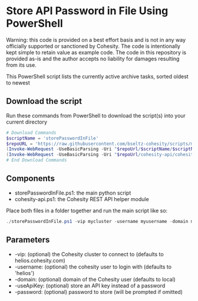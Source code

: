 # Store API Password in File Using PowerShell

Warning: this code is provided on a best effort basis and is not in any way officially supported or sanctioned by Cohesity. The code is intentionally kept simple to retain value as example code. The code in this repository is provided as-is and the author accepts no liability for damages resulting from its use.

This PowerShell script lists the currently active archive tasks, sorted oldest to newest

## Download the script

Run these commands from PowerShell to download the script(s) into your current directory

```powershell
# Download Commands
$scriptName = 'storePasswordInFile'
$repoURL = 'https://raw.githubusercontent.com/bseltz-cohesity/scripts/master/powershell'
(Invoke-WebRequest -UseBasicParsing -Uri "$repoUrl/$scriptName/$scriptName.ps1").content | Out-File "$scriptName.ps1"; (Get-Content "$scriptName.ps1") | Set-Content "$scriptName.ps1"
(Invoke-WebRequest -UseBasicParsing -Uri "$repoUrl/cohesity-api/cohesity-api.ps1").content | Out-File cohesity-api.ps1; (Get-Content cohesity-api.ps1) | Set-Content cohesity-api.ps1
# End Download Commands
```

## Components

* storePasswordInFile.ps1: the main python script
* cohesity-api.ps1: the Cohesity REST API helper module

Place both files in a folder together and run the main script like so:

```powershell
./storePasswordInFile.ps1 -vip mycluster -username myusername -domain mydomain.net -password swordfish
```

## Parameters

* -vip: (optional) the Cohesity cluster to connect to (defaults to helios.cohesity.com)
* -username: (optional) the cohesity user to login with (defaults to 'helios')
* -domain: (optional) domain of the Cohesity user (defaults to local)
* -useApiKey: (optional) store an API key instead of a password
* -password: (optional) password to store (will be prompted if omitted)
